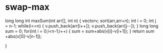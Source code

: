 # swap-max
long long int maxSum(int arr[], int n)
{
    vector<int>v;
    sort(arr,arr+n);
    int i = 0;
    int j = n-1;
    while(i<=n)
    {
        v.push_back(arr[i++]);
        v.push_back(arr[j--]);
    }
    long long sum = 0;
    for(int i = 0;i<n-1;i++)
    {
        sum = sum+abs(v[i]-v[i+1]);
    }
    return sum +abs(v[0]-v[n-1]);
    
}
